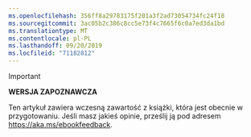 ```yaml
---
ms.openlocfilehash: 356ff8a29783175f201a3f2ad73054734fc24f18
ms.sourcegitcommit: 3ac05b2c386c8cc5e73f4c7665f6c0a7ed3da1bd
ms.translationtype: MT
ms.contentlocale: pl-PL
ms.lasthandoff: 09/20/2019
ms.locfileid: "71182812"
---
```

> [!IMPORTANT]
> **WERSJA ZAPOZNAWCZA**
>
> Ten artykuł zawiera wczesną zawartość z książki, która jest obecnie w przygotowaniu. Jeśli masz jakieś opinie, prześlij ją pod adresem <https://aka.ms/ebookfeedback>.
